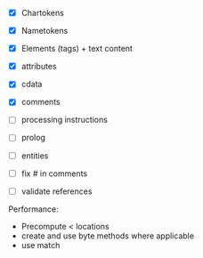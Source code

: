 - [x] Chartokens
- [x] Nametokens
- [x] Elements (tags) + text content
- [x] attributes
- [x] cdata
- [x] comments
- [ ] processing instructions
- [ ] prolog
- [ ] entities


- [ ] fix # in comments
- [ ] validate references

Performance:
- Precompute < locations
- create and use byte methods where applicable
- use match